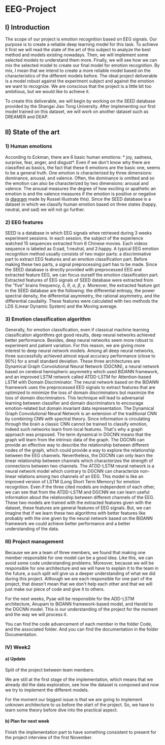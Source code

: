 # EEG-Project


## I) Introduction 

The scope of our project is emotion recognition based on EEG signals. Our purpose is to create a reliable deep learning model for this task. To achieve it first we will read the state of the art of this subject to analyze the best method and models existing nowadays. Then, we will implement some selected models to understand them more. Finally, we will see how we can mix the selected model to create our final model for emotion recognition. By mix, I mean that we intend to create a more reliable model based on the characteristics of the different models before. The ideal project deliverable is a model robust against the experiment subject and against the emotion we want to recognize. We are conscious that the project is a little bit too ambitious, but we would like to achieve it. 

To create this deliverable, we will begin by working on the SEED database provided by the Shangai Jiao Tong University. After implementing our first model trained on this dataset, we will work on another dataset such as DREAMER and DEAP. 



## II) State of the art

### 1) Human emotions

According to Eckman, there are 6 basic human emotions: * joy, sadness, surprise, fear, anger, and disgust*. Even if we don't know why there are classified as basics, the fact that these 6 emotions are the basic one, seems to be a general truth. One emotion is characterized by three dimensions: dominance, arousal, and valence. Often, the dominance is omitted and so the emotion can also be characterized by two dimensions: arousal and valence. The arousal measures the degree of how exciting or apathetic an emotion is and the valence measures if the emotion is positive or negative (a [diagram](https://www.pinterest.com/pin/354588170647498721/) made by Russel illustrate this). Since the SEED database is a dataset in which we classify human emotion based on three states (happy, neutral, and sad) we will not go further. 

### 2) EEG features

SEED is a database in which EEG signals whee retrieved during 3 weeks experiment sessions. In each session, the subject of the experience watched 15 sequences extracted from 6 Chinese movies. Each videos sequence is labeled as 0:sad, 1:neutral, and 2:happy. 
A typical EEG emotion recognition method usually consists of two major parts: a discriminative part to extract EEG features and an emotion classification part. Before making these two parts, a signal preprocessing part has to be made. Since the SEED database is directly provided with preprocessed EEG and extracted feature EEG, we can focus ourself the emotion classification part. Extracted features of EEG signals of SEED database were extracted from the "five" brains frequency, $\delta$, $\theta$, $\alpha$, $\beta$, $\gamma$. Moreover, the extracted feature got in the SEED database are the following: the differential entropy, the power spectral density, the differential asymmetry, the rational asymmetry, and the differential caudality. These features were calculated with two methods the LDS (Linear Dynamic System) and the Moving average. 

### 3) Emotion classification algorithm

Generally, for emotion classification, even if classical machine learning classification algorithms got good results,  deep neural networks achieved better performance. Besides, deep neural networks seem more robust to experiment and patient variation. For this reason, we are giving more interest to deep neural network models. Among all deep neural networks, three successfully achieved almost equal accuracy performance (close to 90%) for a small standard deviation. These three architectures are Dynamical Graph Convolutional Neural Network (DGCNN), a neural network based on cerebral hemispheric asymmetry which used BiDANN framework, and an improved LSTM network called ATDD-LSTM for Attention-based LSTM with Domain Discriminator. 
The neural network based on the BiDANN framework uses the preprocessed EEG signals to extract features that are optimized to minimize the loss of domain discriminators but maximize the loss of domain discriminators. This technique will lead to adversarial learning between classifier and domain discriminators to encourage emotion-related but domain invariant data representation. 
The Dynamical Graph Convolutional Neural Network is an extension of the traditional CNN by combining CNN with spectral theory. Since information is circulating through the brain a classic CNN cannot be trained to classify emotion, indeed such networks learn from local features. That's why a graph approach was proposed. The term dynamical in DGCNN means that the graph will learn from the intrinsic data of the graph. The DGCNN can provide an effective way to describe the relationship between different nodes of the graph, which could provide a way to explore the relationship between the EEG channels. 
Nevertheless, the DGCNN can only learn the linear relationship between channels which characterizes the strength of connections between two channels. 
The ATDD-LSTM neural network is a neural network model which contrary to DGCNN can characterize non-linear relations among two channels of an EEG. This model is like an improved version of LSTM (Long Short Term Memory) for emotion recognition. Even if the three cited models are independent of each other, we can see that from the ATDD-LSTM and DGCNN we can learn useful information about the relationship between different channels of the EEG. These two models are trained with the extracted features given with the dataset, these features are general features of EEG signals. But, we can imagine that if we learn these two algorithms with better features like probably with the one given by the neural network based on the BiDANN framework we could achieve better performance and a better understanding of the data. 

### III) Project management

Because we are a team of three members, we found that making one member responsible for one model can be a good idea. Like this, we can avoid some code understanding problems. Moreover, because we will be responsible for one architecture and we will have to explain it to the team in the future, a such split will give us a deeper understanding of what we did during this project. Although we are each responsible for one part of the project, that doesn't mean that we don't help each other and that we will just make our piece of code and give it to others.

For the next weeks, Pyae will be responsible for the ADD-LSTM architecture, Anupam to BiDANN framework-based model, and Harold to the DGCNN model. This is our understanding of the project for the moment and the way we will process it. 

You can find the code advancement of each member in the folder Code, and the associated folder. And you can find the documentation in the folder Documentation. 

### IV) Week2

#### a) Update 

Split of the project between team members. 

We are still at the first stage of the implementation, which means that we already did the data exploration, see how the dataset is composed and now we try to implement the different models. 

For the moment our biggest issue is that we are going to implement unknown architecture to us before the start of the project. So, we have to learn some theory before dive into the practical aspect. 

#### b) Plan for next week 

Finish the implementation part to have something consistent to present for the project interview of the first November. 

